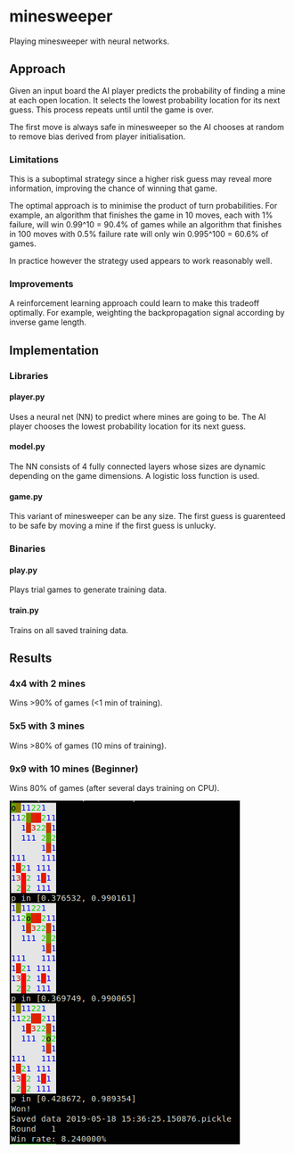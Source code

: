 # minesweeper

Playing minesweeper with neural networks.

## Approach

Given an input board the AI player predicts the probability of finding a mine at each open
location. It selects the lowest probability location for its next guess. This process repeats
until until the game is over.

The first move is always safe in minesweeper so the AI chooses at random to remove bias derived
from player initialisation.

### Limitations

This is a suboptimal strategy since a higher risk guess may reveal more information,
improving the chance of winning that game.

The optimal approach is to minimise the product of turn probabilities. For example,
an algorithm that finishes the game in 10 moves, each with 1% failure, will win 0.99^10 = 90.4%
of games while an algorithm that finishes in 100 moves with 0.5% failure rate will
only win 0.995^100 = 60.6% of games.

In practice however the strategy used appears to work reasonably well.

### Improvements

A reinforcement learning approach could learn to make this tradeoff optimally. For example, weighting
the backpropagation signal according by inverse game length.

## Implementation

### Libraries

#### player.py

Uses a neural net (NN) to predict where mines are going to be. The AI player
chooses the lowest probability location for its next guess.

#### model.py

The NN consists of 4 fully connected layers whose sizes are dynamic depending
on the game dimensions. A logistic loss function is used.

#### game.py

This variant of minesweeper can be any size. The first guess is guarenteed to
be safe by moving a mine if the first guess is unlucky.

### Binaries

#### play.py

Plays trial games to generate training data.

#### train.py

Trains on all saved training data.

## Results

### 4x4 with 2 mines

Wins >90% of games (<1 min of training).

### 5x5 with 3 mines

Wins >80% of games (10 mins of training).

### 9x9 with 10 mines (Beginner)

Wins 80% of games (after several days training on CPU).

![gallery](https://raw.githubusercontent.com/sn6uv/minesweeper/master/results/gallery.png)
